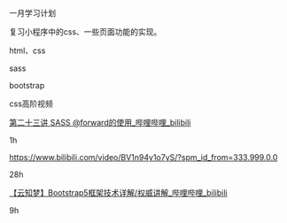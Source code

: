 一月学习计划

复习小程序中的css、一些页面功能的实现。

html、css

sass

bootstrap

css高阶视频

[第二十三讲 SASS @forward的使用_哔哩哔哩_bilibili](https://www.bilibili.com/video/BV1Ci4y1d74K/?p=23&spm_id_from=pageDriver&vd_source=a192bbc2c82b7725cd9d5149075acda1)

1h

https://www.bilibili.com/video/BV1n94y1o7yS/?spm_id_from=333.999.0.0

28h

[【云知梦】Bootstrap5框架技术详解/权威讲解_哔哩哔哩_bilibili](https://www.bilibili.com/video/BV1nh411U7nS/?spm_id_from=333.999.0.0&vd_source=a192bbc2c82b7725cd9d5149075acda1)

9h

